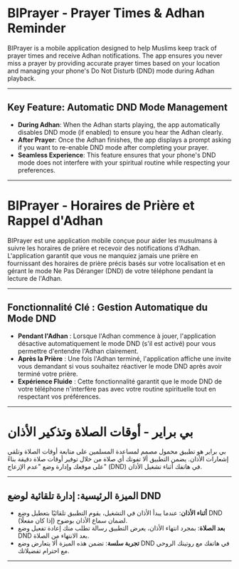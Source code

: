 # BIPrayer - Prayer Times & Adhan Reminder

BIPrayer is a mobile application designed to help Muslims keep track of prayer times and receive Adhan notifications. The app ensures you never miss a prayer by providing accurate prayer times based on your location and managing your phone's Do Not Disturb (DND) mode during Adhan playback.

---

## Key Feature: Automatic DND Mode Management
- **During Adhan**: When the Adhan starts playing, the app automatically disables DND mode (if enabled) to ensure you hear the Adhan clearly.
- **After Prayer**: Once the Adhan finishes, the app displays a prompt asking if you want to re-enable DND mode after completing your prayer.
- **Seamless Experience**: This feature ensures that your phone's DND mode does not interfere with your spiritual routine while respecting your preferences.

---

# BIPrayer - Horaires de Prière et Rappel d'Adhan

BIPrayer est une application mobile conçue pour aider les musulmans à suivre les horaires de prière et recevoir des notifications d'Adhan. L'application garantit que vous ne manquiez jamais une prière en fournissant des horaires de prière précis basés sur votre localisation et en gérant le mode Ne Pas Déranger (DND) de votre téléphone pendant la lecture de l'Adhan.

---

## Fonctionnalité Clé : Gestion Automatique du Mode DND
- **Pendant l'Adhan** : Lorsque l'Adhan commence à jouer, l'application désactive automatiquement le mode DND (s'il est activé) pour vous permettre d'entendre l'Adhan clairement.
- **Après la Prière** : Une fois l'Adhan terminé, l'application affiche une invite vous demandant si vous souhaitez réactiver le mode DND après avoir terminé votre prière.
- **Expérience Fluide** : Cette fonctionnalité garantit que le mode DND de votre téléphone n'interfère pas avec votre routine spirituelle tout en respectant vos préférences.

---

# بي براير - أوقات الصلاة وتذكير الأذان

بي براير هو تطبيق محمول مصمم لمساعدة المسلمين على متابعة أوقات الصلاة وتلقي إشعارات الأذان. يضمن التطبيق ألا تفوتك أي صلاة من خلال توفير أوقات صلاة دقيقة بناءً على موقعك وإدارة وضع "عدم الإزعاج" (DND) في هاتفك أثناء تشغيل الأذان.

---

## الميزة الرئيسية: إدارة تلقائية لوضع DND
- **أثناء الأذان**: عندما يبدأ الأذان في التشغيل، يقوم التطبيق تلقائيًا بتعطيل وضع DND (إذا كان مفعلًا) لضمان سماع الأذان بوضوح.
- **بعد الصلاة**: بمجرد انتهاء الأذان، يعرض التطبيق رسالة تطلب منك إعادة تفعيل وضع DND بعد الانتهاء من الصلاة.
- **تجربة سلسة**: تضمن هذه الميزة ألا يتعارض وضع DND في هاتفك مع روتينك الروحي مع احترام تفضيلاتك.

---